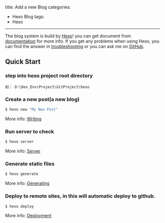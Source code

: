 title: Add a new Blog
categories:
- Hexo Blog
tags:
- Hexo
---
The blog system is build by [Hexo](http://hexo.io/)! you can get document from [documentation](http://hexo.io/docs/) for more info. If you get any problems when using Hexo, you can find the answer in [troubleshooting](http://hexo.io/docs/troubleshooting.html) or you can ask me on [GitHub](https://github.com/hexojs/hexo/issues).

## Quick Start

### step into hexo project root directory 
	如： D:\Dev_Env\Project\GitProject\hexo
### Create a new post(a new blog)

``` bash
$ hexo new "My New Post"
```

More info: [Writing](http://hexo.io/docs/writing.html)

### Run server to check

``` bash
$ hexo server
```

More info: [Server](http://hexo.io/docs/server.html)

### Generate static files

``` bash
$ hexo generate
```

More info: [Generating](http://hexo.io/docs/generating.html)

### Deploy to remote sites, in this will automatic deploy to github.

``` bash
$ hexo deploy
```

More info: [Deployment](http://hexo.io/docs/deployment.html)
